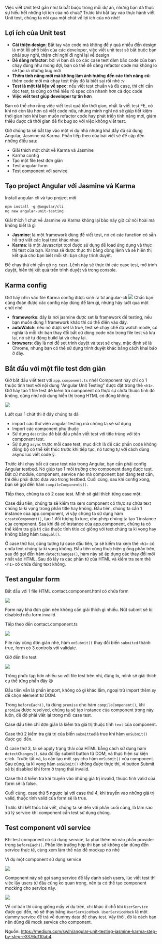 Việc viết Unit test gần như là bắt buộc trong mỗi dự án, nhưng bạn đã thực sự hiểu hết những lợi ích của nó chưa? Trước khi bắt tay vào thực hành viết Unit test, chúng ta nói qua một chút về lợi ích của nó nhé!
## Lợi ích của Unit test
* **Cải thiện design**: Bắt tay vào code mà không để ý quá nhiều đến design là một lỗi phổ biến của các developer, việc viết unit test sẽ bắt buộc bạn phải suy nghĩ, thậm chí nghĩ đi nghĩ lại về design
* **Dễ dàng refactor**: bởi vì bạn đã có các case test đảm bảo code của bạn chạy đúng như mong đợi, bạn có thể dễ dàng refactor code mà không lo sẽ tạo ra những bug mới
* **Thêm tính năng mới mà không làm ảnh hưởng đến các tính năng cũ**: thêm code mới mà chạy test thấy đỏ là biết sai rồi nhé :v
* **Test là một tài liệu về spec**: nếu viết test chuẩn và đủ case, thì chỉ cần đọc test, ta cũng có thể hiểu rõ spec còn nhanh hơn cả đọc code
* **Việc viết test giúp developer tự tin hơn**

Bạn có thể cho rằng việc viết test quá tốn thời gian, nhất là viết test FE, có khi nó còn lâu hơn cả viết code nữa, nhưng mình nghĩ nó sẽ giúp tiết kiệm thời gian hơn khi bạn muốn refactor code hay phát triển tính năng mới, giảm thiểu được cả thời gian để fix bug so với việc không viết test.

Giờ chúng ta sẽ bắt tay vào một ví dụ nhỏ nhưng khá đầy đủ sử dụng Angular, Jasmine và Karma. Phần tiếp theo của bài viết sẽ đề cập đến những điều sau:
* Giải thích một chút về Karma và Jasmine
* Karma config
* Tạo một file test đơn giản
* Test angular form
* Test component với service

## Tạo project Angular với Jasmine và Karma
Install angular-cli và tạo project mới
```markdown
npm install -g @angular/cli
ng new angular-unit-testing
```
Giải thích 1 chút về Jasmine và Karma không lại bảo nãy giờ cứ nói hoài mà không biết là gì
- **Jasmine**: là một framework dùng để viết test, nó có các function có sẵn hỗ trợ viết các loại test khác nhau
- **Karma**: là một Javascript tool được sử dụng để load ứng dụng và thực thi test của bạn. Karma sẽ được thực thi bằng dòng lệnh và sẽ hiển thị kết quả cho bạn biết mỗi khi bạn chạy trình duyệt.

Để chạy thử chỉ cần gõ `ng test`. Lệnh này sẽ thực thi các case test, mở trình duyệt, hiển thị kết quả trên trình duyệt và trong console.

## Karma config
Giờ hãy nhìn vào file Karma config được sinh ra từ angular-cli
![](https://images.viblo.asia/5a152163-d0a9-4132-950a-a02be600036e.png)
Chắc bạn cũng đoán được các config này dùng để làm gì, nhưng hãy lướt qua một chút nhé
* **frameworks**: đây là nơi jasmine được set là framework để testing, nếu bạn muốn dùng 1 framework khác thì có thể điền vào đây.
* **autoWatch**: nếu nó được set là true, test sẽ chạy chế độ watch mode, có nghĩa là mỗi khi bạn thay đổi bất cứ dòng code nào trong file test và lưu lại, nó sẽ tự động build lại và chạy lại.
* **browsers**: đây là nơi để set trình duyệt và test sẽ chạy, mặc định sẽ là Chrome, nhưng bạn có thể sử dụng trình duyệt khác bằng cách khai báo ở đây.
## Bắt đầu với một file test đơn giản
Giờ bắt đầu viết test với `app.component.ts` nhé! Component này chỉ có 1 thuộc tính text với nội dung "Angular Unit Testing" được đặt trong thẻ `<h1>`. Giờ hãy tạo 1 file test để kiểm tra component có thực sự chứa thuộc tính đó không, cũng như nội dung hiển thị trong HTML có đúng không.

![](https://images.viblo.asia/f3e0d5bb-05fa-4cd3-a594-0294f6814dea.png)

Lướt qua 1 chút thì ở đây chúng ta đã
- import các thư viện angular testing mà chúng ta sẽ sử dụng
- Import các component phụ thuộc
- Sử dụng `describe` để bắt đầu phần viết test với title trùng với tên component test.
- Sử dụng `async` trước mỗi case test, mục đích là để các phần code không đồng bộ có thể kết thúc trước khi tiếp tục, nó tương tự với cách dùng async lúc viết code ý.

Trước khi chạy bất cứ case test nào trong Angular, bạn cần phải config Angular testbed. Nó giúp tạo 1 môi trường cho component đang được test. Bất cứ module, component, service nào mà component bạn đang test cần, thì đều phải được đưa vào trong testbed. Cuối cùng, sau khi config xong, bạn sẽ gọi đến hàm `compileComponents()`.

Tiếp theo, chúng ta có 2 case test. Mình sẽ giải thích từng case một:

Case đầu tiên, chúng ta sẽ kiểm tra xem component có thực sự chứa text chúng ta kì vọng trong phần title hay không. Đầu tiên, chúng ta cần 1 instance của app.component, vì vậy chúng ta sử dụng hàm `createComponent()`, tạo 1 đối tượng fixture, cho phép chúng ta tạo 1 instance của component. Sau khi đã có instance của app.component, chúng ta có thể kiểm tra giá trị của thuộc tính title có giống với text chúng ta kì vọng hay không bằng hàm `toEqual()`.

Ở case thứ hai, cũng tương tự case đầu tiên, ta sẽ kiểm tra xem thẻ `<h1>` có chứa text chúng ta kì vọng không. Đầu tiên cũng thực hiện giống phần trên, sau đó gọi đến hàm `detectChanges()`, hàm này sẽ áp dụng các thay đổi mới nhất vào HTML. Sau đó lấy ra các phần tử của HTML và kiểm tra xem thẻ `<h1>` có chứa đúng text không.

## Test angular form
Bắt đầu với 1 file HTML contact.component.html có chứa form

![](https://images.viblo.asia/89cdfd0d-95c6-433b-b1e7-17699956ca36.png)

Form này khá đơn giản nên không cần giải thích gì nhiều. Nút submit sẽ bị disabled nếu form invalid.

Tiếp theo đến contact.component.ts

![](https://images.viblo.asia/9d1f50d4-5c1b-41a4-87d4-f219457d2f74.png)

File này cũng đơn giản nhé, hàm `onSubmit()` thay đổi biến `submited` thành true, form có 3 controls với validate.

Giờ đến file test

![](https://images.viblo.asia/067a50ce-a663-42dc-974c-01939e748f4d.png)

Trông phức tạp hơn nhiều so với file test trên nhỉ, đừng lo, mình sẽ giải thích cụ thể từng phần đây :smiley: 

Đầu tiên vẫn là phần import, không có gì khác lắm, ngoại trừ import thêm `By` để chọn element từ DOM.

Trong `beforeEach()`, ta dùng `promise` cho hàm `compileComponent()`, khi `promise` được resolved, chúng ta sẽ tạo instance của component trong này luôn, để đỡ phải viết lại trong mỗi case test.

Case đầu tiên chỉ đơn giản là kiểm tra giá trị thuộc tính `text` của component.

Case thứ 2 kiểm tra giá trị của biến `submitted`là true khi hàm `onSubmit()` được gọi đến.

Ở case thứ 3, ta sẽ apply trạng thái của HTML bằng cách sử dụng hàm `detectChanges()`, sau đó lấy submit button từ DOM, và thực hiện sự kiện click. Trước tất cả, ta cần tạo một `spy` cho hàm `onSubmit()` của component. Sau cùng, ta kì vọng hàm `onSubmit()` không được thực thi, vì button Submit sẽ bị disabled khi form ở trạng thái invalid.

Case thứ 4 kiểm tra khi truyền vào những giá trị invalid, thuộc tính valid của form sẽ là false.

Cuối cùng, case thứ 5 ngược lại với case thứ 4, khi truyền vào những giá trị valid, thuộc tính valid của form sẽ là true.

Trước khi kết thúc bài viết, chúng ta sẽ đến với phần cuối cùng, là làm sao xử lý service khi component cần test sử dụng chúng.

## Test component với service

Khi test component có sử dụng service, ta phải thêm nó vào phần provider trong `beforeEach()`. Phần lớn trường hợp thì bạn sẽ không cần dùng đến service thực tế, cùng xem làm thế nào để mockup nó nhé

Ví dụ một component sử dụng service

![](https://images.viblo.asia/f353efc9-cbe5-446f-8368-1b11450603fa.png)

Component này sẽ gọi sang service để lấy danh sách users, lúc viết test thì việc lấy users từ đâu cũng ko quan trọng, nên ta có thể tạo component mocking cho service này.

![](https://images.viblo.asia/501ff7fe-a732-433f-889b-8ea8bde7171a.png)

Về cơ bản thì cũng giống mấy ví dụ trên, chỉ khác ở chỗ khi `UserService` được gọi đến, nó sẽ thay bằng `UserServiceMock`. `UserServiceMock` là một dummy service để trả về dummy data để chạy test.  Vậy thôi, đó là cách bạn nên dùng để mock service cho component. 

Nguồn: https://medium.com/swlh/angular-unit-testing-jasmine-karma-step-by-step-e3376d110ab4